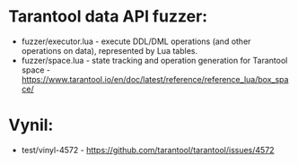# Tarantool data API fuzzer:
- fuzzer/executor.lua - execute DDL/DML operations (and other operations on data), represented by Lua tables.
- fuzzer/space.lua - state tracking and operation generation for Tarantool space - https://www.tarantool.io/en/doc/latest/reference/reference_lua/box_space/

# Vynil:
- test/vinyl-4572 - https://github.com/tarantool/tarantool/issues/4572